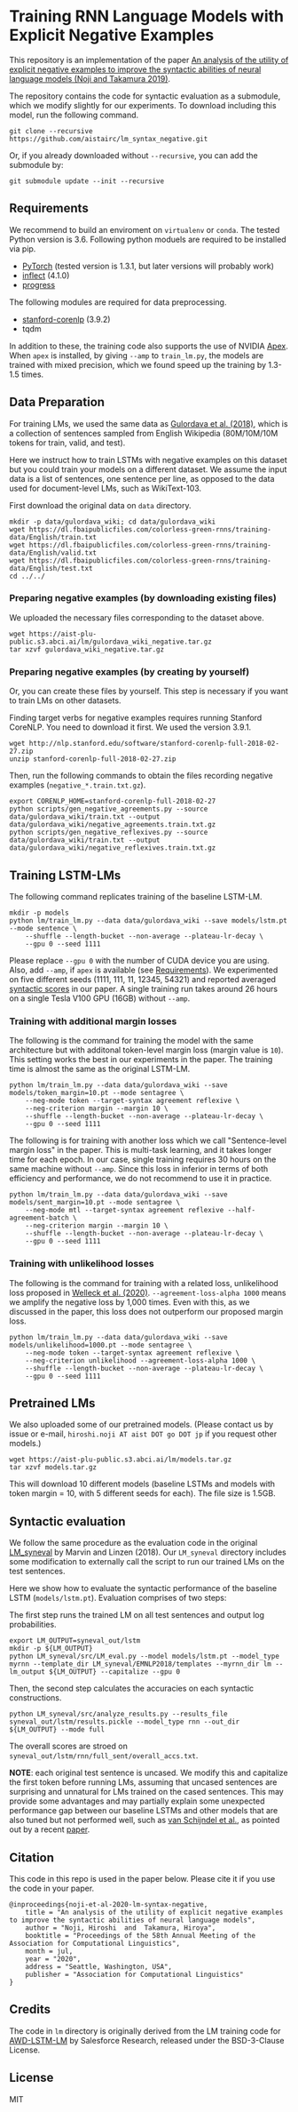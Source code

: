 # Training RNN Language Models with Explicit Negative Examples

This repository is an implementation of the paper [An analysis of the utility of explicit negative examples to improve the syntactic abilities of neural language models (Noji and Takamura 2019)](https://arxiv.org/abs/2004.02451).

The repository contains the code for syntactic evaluation as a submodule, which we modify slightly for our experiments.
To download including this model, run the following command.
```
git clone --recursive https://github.com/aistairc/lm_syntax_negative.git
```

Or, if you already downloaded without `--recursive`, you can add the submodule by:
```
git submodule update --init --recursive
```

## Requirements

We recommend to build an enviroment on `virtualenv` or `conda`.
The tested Python version is 3.6. Following python moduels are required to be installed via pip.

- [PyTorch](https://pytorch.org) (tested version is 1.3.1, but later versions will probably work)
- [inflect](https://pypi.org/project/inflect/) (4.1.0)
- [progress](https://pypi.org/project/progress/)

The following modules are required for data preprocessing.
- [stanford-corenlp](https://pypi.org/project/stanford-corenlp/) (3.9.2)
- tqdm

In addition to these, the training code also supports the use of NVIDIA [Apex](https://github.com/NVIDIA/apex). When `apex` is installed, by giving `--amp` to `train_lm.py`, the models are trained with mixed precision, which we found speed up the training by 1.3-1.5 times.

## Data Preparation

For training LMs, we used the same data as [Gulordava et al. (2018)](https://github.com/facebookresearch/colorlessgreenRNNs), which is a collection of sentences sampled from English Wikipedia (80M/10M/10M tokens for train, valid, and test).

Here we instruct how to train LSTMs with negative examples on this dataset but you could train your models on a different dataset.
We assume the input data is a list of sentences, one sentence per line, as opposed to the data used for document-level LMs, such as WikiText-103.

First download the original data on `data` directory.
```
mkdir -p data/gulordava_wiki; cd data/gulordava_wiki
wget https://dl.fbaipublicfiles.com/colorless-green-rnns/training-data/English/train.txt
wget https://dl.fbaipublicfiles.com/colorless-green-rnns/training-data/English/valid.txt
wget https://dl.fbaipublicfiles.com/colorless-green-rnns/training-data/English/test.txt
cd ../../
```

### Preparing negative examples (by downloading existing files)

We uploaded the necessary files corresponding to the dataset above.
```
wget https://aist-plu-public.s3.abci.ai/lm/gulordava_wiki_negative.tar.gz
tar xzvf gulordava_wiki_negative.tar.gz
```

### Preparing negative examples (by creating by yourself)

Or, you can create these files by yourself.
This step is necessary if you want to train LMs on other datasets.

Finding target verbs for negative examples requires running Stanford CoreNLP. You need to download it first. We used the version 3.9.1.
```
wget http://nlp.stanford.edu/software/stanford-corenlp-full-2018-02-27.zip
unzip stanford-corenlp-full-2018-02-27.zip
```

Then, run the following commands to obtain the files recording negative examples (`negative_*.train.txt.gz`).

```
export CORENLP_HOME=stanford-corenlp-full-2018-02-27
python scripts/gen_negative_agreements.py --source data/gulordava_wiki/train.txt --output data/gulordava_wiki/negative_agreements.train.txt.gz
python scripts/gen_negative_reflexives.py --source data/gulordava_wiki/train.txt --output data/gulordava_wiki/negative_reflexives.train.txt.gz
```

## Training LSTM-LMs

The following command replicates training of the baseline LSTM-LM.
```
mkdir -p models
python lm/train_lm.py --data data/gulordava_wiki --save models/lstm.pt --mode sentence \
    --shuffle --length-bucket --non-average --plateau-lr-decay \
    --gpu 0 --seed 1111
```
Please replace `--gpu 0` with the number of CUDA device you are using. Also, add `--amp`, if `apex` is available (see [Requirements](#requirements)).
We experimented on five different seeds (1111, 111, 11, 12345, 54321) and reported averaged [syntactic scores](#syntactic_evaluation) in our paper.
A single training run takes around 26 hours on a single Tesla V100 GPU (16GB) without `--amp`.

### Training with additional margin losses

The following is the command for training the model with the same architecture but with additonal token-level margin loss (margin value is `10`).
This setting works the best in our experiments in the paper.
The training time is almost the same as the original LSTM-LM.
```
python lm/train_lm.py --data data/gulordava_wiki --save models/token_margin=10.pt --mode sentagree \
    --neg-mode token --target-syntax agreement reflexive \
    --neg-criterion margin --margin 10 \
    --shuffle --length-bucket --non-average --plateau-lr-decay \
    --gpu 0 --seed 1111
```

The following is for training with another loss which we call "Sentence-level margin loss" in the paper.
This is multi-task learning, and it takes longer time for each epoch.
In our case, single training requires 30 hours on the same machine without `--amp`.
Since this loss in inferior in terms of both efficiency and performance, we do not recommend to use it in practice.
```
python lm/train_lm.py --data data/gulordava_wiki --save models/sent_margin=10.pt --mode sentagree \
    --neg-mode mtl --target-syntax agreement reflexive --half-agreement-batch \
    --neg-criterion margin --margin 10 \
    --shuffle --length-bucket --non-average --plateau-lr-decay \
    --gpu 0 --seed 1111
```

### Training with unlikelihood losses

The following is the command for training with a related loss, unlikelihood loss proposed in [Welleck et al. (2020)](https://openreview.net/forum?id=SJeYe0NtvH).
`--agreement-loss-alpha 1000` means we amplify the negative loss by 1,000 times.
Even with this, as we discussed in the paper, this loss does not outperform our proposed margin loss.
```
python lm/train_lm.py --data data/gulordava_wiki --save models/unlikelihood=1000.pt --mode sentagree \
    --neg-mode token --target-syntax agreement reflexive \
    --neg-criterion unlikelihood --agreement-loss-alpha 1000 \
    --shuffle --length-bucket --non-average --plateau-lr-decay \
    --gpu 0 --seed 1111
```

## Pretrained LMs

We also uploaded some of our pretrained models.
(Please contact us by issue or e-mail, `hiroshi.noji AT aist DOT go DOT jp` if you request other models.)
```
wget https://aist-plu-public.s3.abci.ai/lm/models.tar.gz
tar xzvf models.tar.gz
```

This will download 10 different models (baseline LSTMs and models with token margin = 10, with 5 different seeds for each).
The file size is 1.5GB.

## Syntactic evaluation

We follow the same procedure as the evaluation code in the original [LM_syneval](https://github.com/BeckyMarvin/LM_syneval) by Marvin and Linzen (2018).
Our `LM_syneval` directory includes some modification to externally call the script to run our trained LMs on the test sentences.

Here we show how to evaluate the syntactic performance of the baseline LSTM (`models/lstm.pt`).
Evaluation comprises of two steps:

The first step runs the trained LM on all test sentences and output log probabilities.
```
export LM_OUTPUT=syneval_out/lstm
mkdir -p ${LM_OUTPUT}
python LM_syneval/src/LM_eval.py --model models/lstm.pt --model_type myrnn --template_dir LM_syneval/EMNLP2018/templates --myrnn_dir lm --lm_output ${LM_OUTPUT} --capitalize --gpu 0
```

Then, the second step calculates the accuracies on each syntactic constructions.
```
python LM_syneval/src/analyze_results.py --results_file syneval_out/lstm/results.pickle --model_type rnn --out_dir ${LM_OUTPUT} --mode full
```
The overall scores are stroed on `syneval_out/lstm/rnn/full_sent/overall_accs.txt`.

**NOTE**: each original test sentence is uncased.
We modify this and capitalize the first token before running LMs, assuming that uncased sentences are surprising and unnatural for LMs trained on the cased sentences.
This may provide some advantages and may partially explain some unexpected performance gap between our baseline LSTMs and other models that are also tuned but not performed well, such as [van Schijndel et al.](https://www.aclweb.org/anthology/D19-1592/), as pointed out by a recent [paper](https://arxiv.org/abs/2005.00187).

## Citation

This code in this repo is used in the paper below. Please cite it if you use the code in your paper.

```
@inproceedings{noji-et-al-2020-lm-syntax-negative,
    title = "An analysis of the utility of explicit negative examples to improve the syntactic abilities of neural language models",
    author = "Noji, Hiroshi  and  Takamura, Hiroya",
    booktitle = "Proceedings of the 58th Annual Meeting of the Association for Computational Linguistics",
    month = jul,
    year = "2020",
    address = "Seattle, Washington, USA",
    publisher = "Association for Computational Linguistics"
}

```

## Credits

The code in `lm` directory is originally derived from the LM training code for [AWD-LSTM-LM](https://github.com/salesforce/awd-lstm-lm) by Salesforce Research, released under the BSD-3-Clause License.

## License

MIT
